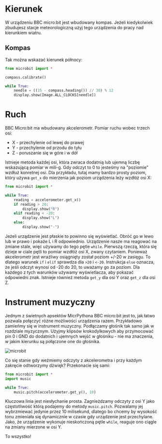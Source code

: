 # Kierunek

W urządzeniu BBC micro:bit jest wbudowany kompas. Jeżeli kiedykolwiek zbudujesz stacje meteorologiczną użyj tego urządzenia do pracy nad kierunkiem wiatru.

## Kompas

Tak można wskazać kierunek północy:
```python
from microbit import *

compass.calibrate()

while True:
    needle = ((15 - compass.heading()) // 30) % 12
    display.show(Image.ALL_CLOCKS[needle])
```


# Ruch

BBC Micro:bit ma wbudowany akcelerometr. Pomiar ruchu wobec trzech osi:

* X - przechylenie od lewej do prawej
* Y - przechylenie od przodu do tyłu
* Z - poruszanie się w góre i w dół

Istnieje metoda każdej osi, która zwraca dodatnią lub ujemną liczbę wskazującą pomiar w mili-g. Gdy odczyt to 0 to jesteśmy na "poziomie" wzdłuż konretnej osi.
Dla przykładu, tutaj mamy bardzo prosty poziom, który używa `get_x` do mierzenia jak poziom urządzenia leży wzdłóż osi X:
```python
from microbit import *

while True:
    reading = accelerometer.get_x()
    if reading > 20:
        display.show("R")
    elif reading < -20:
        display.show("L")
    else:
        display.show("-")
```
Jeżeli urządzenie jest płaskie to powinno się wyświetlać. Obróć go w lewo lub w prawo i pokaże L i R odpowiednio. Urządzenie nasze ma reagować na zmiane stale,
więc używamy do tego pętle `while`. Pierwszą rzeczą, która się dzieje w ciale pętli to pomiar wzdłóż osi X, zwany czytaniem. Ponieważ akcelerometr jest wrażliwy
osiągnięty został poziom +/-20 w zasięgu.
To dlatego warunek `if` i `elif` sprawdza dla `>20` i `<-20`. Instrukcja `else` oznacza, że jeśli odczyt wynosi od -20 do 20, to uważamy go za poziom. Dla każdego
z tych warunków używamy wyświetlacza, aby pokazać odpowiedni znak.
Istnieje również metoda `get_y` dla osi Y oraz `get_z` dla osi Z.

# Instrument muzyczny

Jednym z świetnych apsektów MicrPythona BBC micro:bit jest to, jak łatwo pozwala połączyć różne możliwości urządzenia razem. Przykładowo zamieńmy się w instrument
muzyczny. Podłączamy głośnik tak samo jak w rozdziale myzycznym. Użyjmy klipsów krokodylkowych aby przymocować pin 0 i GND do dodatnich i ujemnych wejść w głośniku - nie ma
znaczenia, w jakim kierunku są połączone one do głośnika.

![microbit][microbit]

[microbit]: https://github.com/plpug/Microbit/raw/master/chapter08/img/pin0-gnd.png "microbit"

Co się stanie gdy weźmiemy odczyty z akcelerometra i przy każdym zakręcie odtworzymy dżwięk? Przekonacie się sami:
```python
from microbit import *
import music

while True:
    music.pitch(accelerometer.get_y(), 10)
```
Kluczowa linia jest niesłychanie prosta. Zagnieżdzamy odczyty z osi Y jako częstotliwość którą podajemy do metody `music.pitch`. Pozwalamy jej wybrzmiewać jedynie przez 10 milisekund, dlatego bo chcemy by wysokość tonu zmieniała się dynamicznie w czasie gdy urządzenie jest przechylane. Jako, że urządzenie wykonuje nieskończoną pętle `while`, reaguje ono ciągle na zmiany mierzone w osi Y.

To wszystko!

